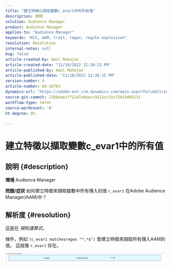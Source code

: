 ```yaml
---
title: "建立特徵以擷取變數c_evar1中的所有值"
description: 說明
solution: Audience Manager
product: Audience Manager
applies-to: "Audience Manager"
keywords: "KCS, AAM, trait, regex, regule expression"
resolution: Resolution
internal-notes: null
bug: false
article-created-by: Amol Mahajan
article-created-date: "11/10/2022 12:30:23 PM"
article-published-by: Amol Mahajan
article-published-date: "11/10/2022 12:36:15 PM"
version-number: 4
article-number: KA-16763
dynamics-url: "https://adobe-ent.crm.dynamics.com/main.aspx?forceUCI=1&pagetype=entityrecord&etn=knowledgearticle&id=afe65171-f360-ed11-9561-6045bd006268"
source-git-commit: 23bbbaecff12d7a0eacc9121cc33cf2b15d69131
workflow-type: tm+mt
source-wordcount: '0'
ht-degree: 0%

---
```


# 建立特徵以擷取變數c_evar1中的所有值

## 說明 {#description}

<b>環境</b>
Audience Manager


<b>問題/症狀</b>
如何建立特徵來擷取變數中所有傳入的值 `c_evar1` 在Adobe Audience Manager(AAM)中？


## 解析度 {#resolution}


這是在 *規則運算式。*

條件，例如 `(c_evar1 matchesregex "*.*$")` 會建立特徵來擷取所有傳入AAM的值。 這就像 `c_evar1` 存在。



![](assets/1b1452cb-a86b-eb11-a812-00224803aaf7.png)
